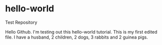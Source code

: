 # hello-world
Test Repository

Hello Github.  I'm testing out this hello-world tutorial.  This is my first edited file.  I have a husband, 2 children, 2 dogs, 3 rabbits and 2 guinea pigs.
